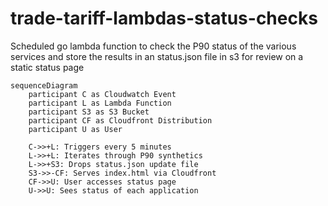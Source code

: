 # trade-tariff-lambdas-status-checks

Scheduled go lambda function to check the P90 status of the various services and store the results in an status.json file in s3 for review on a static status page

```mermaid
sequenceDiagram
    participant C as Cloudwatch Event
    participant L as Lambda Function
    participant S3 as S3 Bucket
    participant CF as Cloudfront Distribution
    participant U as User

    C->>+L: Triggers every 5 minutes
    L->>+L: Iterates through P90 synthetics
    L->>+S3: Drops status.json update file
    S3->>-CF: Serves index.html via Cloudfront
    CF->>U: User accesses status page
    U->>U: Sees status of each application
```
